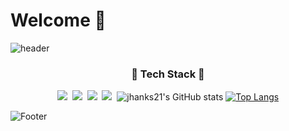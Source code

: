 # Welcome 👋
![header](https://capsule-render.vercel.app/api?type=waving&color=6FC7E1&height=200&section=header&text=jhanks21&fontSize=70)

<h3 align="center">💪 Tech Stack 💪</h3>

<p align="center"? Techs that I've used at least once </p>

<p align="center">
 <img src="https://img.shields.io/badge/Python-3766AB?style=flat-square&logo=Python&logoColor=white" /></a>&nbsp <img src="https://img.shields.io/badge/Java-007396?style=flat-square&logo=Java&logoColor=white" /></a>&nbsp <img src="https://img.shields.io/badge/C++-00599C?style=flat-square&logo=cplusplus&logoColor=white" /></a>&nbsp <img src="https://img.shields.io/badge/Mysql-FCC624?style=flat-square&logo=Mysql&logoColor=white" /></a>&nbsp <img



![jhanks21's GitHub stats](https://github-readme-stats.vercel.app/api?username=jeongahn&show_icons=true&theme=prussian)
[![Top Langs](https://github-readme-stats.vercel.app/api/top-langs/?username=jeongahn&layout=compact&theme=prussian)](https://github.com/anuraghazra/github-readme-stats)



![Footer](https://capsule-render.vercel.app/api?type=waving&color=6FC7E1&height=200&section=footer)
